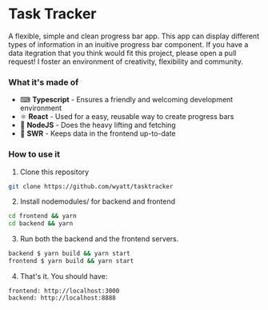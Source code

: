 # Task Tracker
A flexible, simple and clean progress bar app. This app can display different types of information in an inuitive progress bar component. 
If you have a data itegration that you think would fit this project, please open a pull request! I foster an environment of creativity, flexibility and community.

### What it's made of
- ⌨ **Typescript** - Ensures a friendly and welcoming development environment
- ⚛ **React** - Used for a easy, reusable way to create progress bars
- 🚅 **NodeJS** - Does the heavy lifting and fetching
- 🤝 **SWR** - Keeps data in the frontend up-to-date

### How to use it
1. Clone this repository
```sh
git clone https://github.com/wyatt/tasktracker
```
2. Install nodemodules/ for backend and frontend
```sh
cd frontend && yarn
cd backend && yarn
```
3. Run both the backend and the frontend servers.
```sh
backend $ yarn build && yarn start
frontend $ yarn build && yarn start
```
4. That's it. You should have:
```
frontend: http://localhost:3000
backend: http://localhost:8888
```
